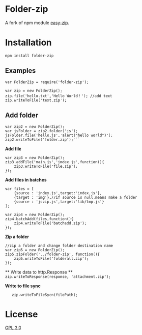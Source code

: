 # Folder-zip
A fork of npm module [easy-zip](https://github.com/owenchong/easy-zip).

# Installation
	npm install folder-zip
		
## Examples  
	var FolderZip = require('folder-zip');
     
	var zip = new FolderZip();
	zip.file('hello.txt','Hello World！'); //add text
	zip.writeToFile('text.zip');
	        
## **Add folder**  
 	var zip2 = new FolderZip();
    var jsFolder = zip2.folder('js');
    jsFolder.file('hello.js','alert("hello world")');
    zip2.writeToFile('folder.zip');```
	
**Add file**  

	var zip3 = new FolderZip();
	zip3.addFile('main.js','index.js',function(){
		zip3.writeToFile('file.zip');
	});
	
**Add files in batches**  

	var files = [
		{source : 'index.js',target:'index.js'},
		{target : 'img'},//if source is null,means make a folder
		{source : 'jszip.js',target:'lib/tmp.js'}
	];
	
	var zip4 = new FolderZip();
	zip4.batchAdd(files,function(){
		zip4.writeToFile('batchadd.zip');
	});

	
**Zip a folder**  
       
    //zip a folder and change folder destination name
	var zip5 = new FolderZip();
	zip5.zipFolder('../folder-zip', function(){
		zip5.writeToFile('folderall.zip');
	});
	
	
** Write data to http.Response **  
	```
	   zip.writeToResponse(response, 'attachment.zip');
	```
	
**Write to file sync**  

	   zip.writeToFileSycn(filePath);

# License
[GPL 3.0](http://www.gnu.org/licenses/gpl-3.0.en.html)

